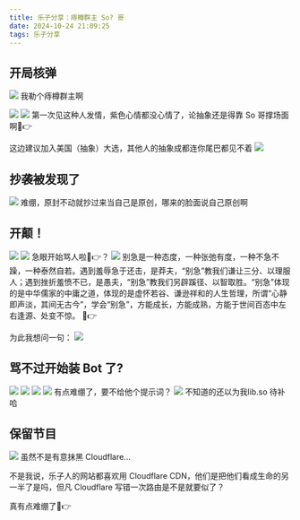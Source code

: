 ```yaml
---
title: 乐子分享：痔樽群主 So? 哥
date: 2024-10-24 21:09:25
tags: 乐子分享
---
```



## 开局核弹
![](./images/so-hahaha/fk-name.png)
我勒个痔樽群主啊

![](./images/so-hahaha/comment1.png)
![](./images/so-hahaha/comment2.png)
第一次见这种人发情，紫色心情都没心情了，论抽象还是得靠 So 哥撑场面啊🤣👉

这边建议加入美国（抽象）大选，其他人的抽象成都连你尾巴都见不着
![](./images/so-hahaha/reply1.png)

## 抄袭被发现了
![](./images/so-hahaha/plagiarism.png)
难绷，原封不动就抄过来当自己是原创，哪来的脸面说自己原创啊

## 开颠！
![](./images/so-hahaha/comment3.png)
![](./images/so-hahaha/comment4.png)
急眼开始骂人啦🤣👉？
![](./images/so-hahaha/comment5.png)
别急是一种态度，一种张弛有度，一种不急不躁，一种泰然自若。遇到羞辱急于还击，是莽夫，“别急”教我们谦让三分、以理服人；遇到挫折羞愤不已，是愚夫，“别急”教我们另辟蹊径、以智取胜。“别急”体现的是中华儒家的中庸之道，体现的是虚怀若谷、谦逊祥和的人生哲理，所谓“心静即声淡，其间无古今”，学会“别急”，方能成长，方能成熟，方能于世间百态中左右逢源、处变不惊。
🤣👉

为此我想问一句：
![](./images/so-hahaha/comment6.png)

## 骂不过开始装 Bot 了?
![](./images/so-hahaha/bot.png)
![](./images/so-hahaha/bot2.png)
![](./images/so-hahaha/bot3.png)
![](./images/so-hahaha/bot4.png)
有点难绷了，要不给他个提示词？
![](./images/so-hahaha/prompt.jpg)
不知道的还以为我lib.so 待补哈
## 保留节目
![](./images/so-hahaha/lol-cloudflare.png)
虽然不是有意抹黑 Cloudflare...

不是我说，乐子人的网站都喜欢用 Cloudflare CDN，他们是把他们看成生命的另一半了是吗，但凡 Cloudflare 写错一次路由是不是就要似了？

真有点难绷了🤣👉
